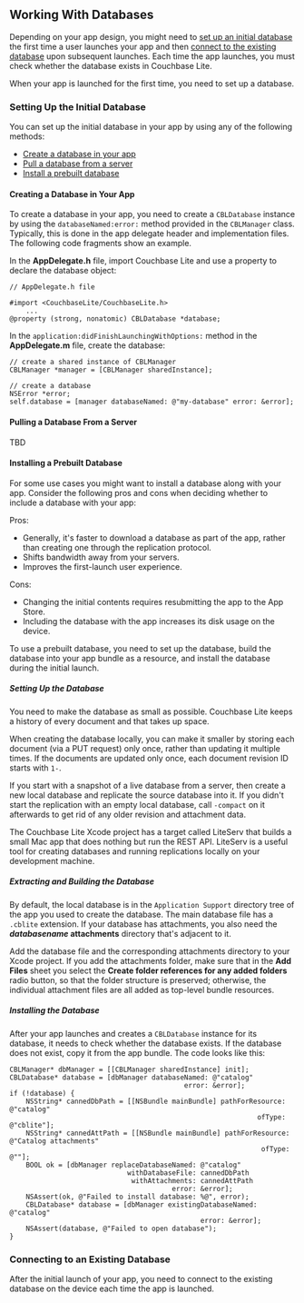 ## Working With Databases
Depending on your app design, you might need to [set up an initial database](#setting-up-the-initial-database) the first time a user launches your app and then [connect to the existing database](#connecting-to-an-existing-database) upon subsequent launches. Each time the app launches, you must check whether the database exists in Couchbase Lite.

When your app is launched for the first time, you need to set up a database. 

### Setting Up the Initial Database
You can set up the initial database in your app by using any of the following methods:

* [Create a database in your app](#creating-a-database-in-your-app)
* [Pull a database from a server](#pulling-a-database-from-a-server)
* [Install a prebuilt database](#installing-a-prebuilt-database)

#### Creating a Database in Your App
To create a database in your app, you need to create a `CBLDatabase` instance by using the `databaseNamed:error:` method provided in the `CBLManager` class. Typically, this is done in the app delegate header and implementation files. The following code fragments show an example.

In the **AppDelegate.h** file, import Couchbase Lite and use a property to declare the database object:

```
// AppDelegate.h file
	
#import <CouchbaseLite/CouchbaseLite.h>
	...
@property (strong, nonatomic) CBLDatabase *database;
```

In the `application:didFinishLaunchingWithOptions:` method in the **AppDelegate.m** file, create the database:

```
// create a shared instance of CBLManager
CBLManager *manager = [CBLManager sharedInstance];
        
// create a database
NSError *error;
self.database = [manager databaseNamed: @"my-database" error: &error];
```
   

#### Pulling a Database From a Server

TBD

#### Installing a Prebuilt Database
For some use cases you might want to install a database along with your app. Consider the following pros and cons when deciding whether to include a database with your app:

Pros:

* Generally, it's faster to download a database as part of the app, rather than creating one through the replication protocol. 
* Shifts bandwidth away from your servers.
* Improves the first-launch user experience.

Cons:

* Changing the initial contents requires resubmitting the app to the App Store.
* Including the database with the app increases its disk usage on the device.

To use a prebuilt database, you need to set up the database, build the database into your app bundle as a resource, and install the database during the initial launch.


##### Setting Up the Database

You need to make the database as small as possible. Couchbase Lite keeps a history of every document and that takes up space. 

When creating the database locally, you can make it smaller by storing each document (via a PUT request) only once, rather than updating it multiple times. If the documents are updated only once, each document revision ID starts with `1-`.

If you start with a snapshot of a live database from a server, then create a new local database and replicate the source database into it. If you didn't start the replication with an empty local database, call `-compact` on it afterwards to get rid of any older revision and attachment data.

The Couchbase Lite Xcode project has a target called LiteServ that builds a small Mac app that does nothing but run the REST API. LiteServ is a useful tool for creating databases and running replications locally on your development machine.

##### Extracting and Building the Database

By default, the local database is in the `Application Support` directory tree of the app you used to create the database. The main database file has a `.cblite` extension. If your database has attachments, you also need the **_databasename_ attachments** directory that's adjacent to it.

Add the database file and the corresponding attachments directory to your Xcode project. If you add the attachments folder, make sure that in the **Add Files** sheet you select the **Create folder references for any added folders** radio button, so that the folder structure is preserved; otherwise, the individual attachment files are all added as top-level bundle resources.

##### Installing the Database

After your app launches and creates a `CBLDatabase` instance for its database, it needs to check whether the database exists. If the database does not exist, copy it from the app bundle. The code looks like this:


    CBLManager* dbManager = [[CBLManager sharedInstance] init];
    CBLDatabase* database = [dbManager databaseNamed: @"catalog"
                                               error: &error];
    if (!database) {
        NSString* cannedDbPath = [[NSBundle mainBundle] pathForResource: @"catalog"
                                                                 ofType: @"cblite"];
        NSString* cannedAttPath = [[NSBundle mainBundle] pathForResource: @"Catalog attachments"
                                                                  ofType: @""];
        BOOL ok = [dbManager replaceDatabaseNamed: @"catalog"
                                 withDatabaseFile: cannedDbPath
                                  withAttachments: cannedAttPath
                                            error: &error];
        NSAssert(ok, @"Failed to install database: %@", error);
        CBLDatabase* database = [dbManager existingDatabaseNamed: @"catalog"
                                                   error: &error];
        NSAssert(database, @"Failed to open database");
    }


### Connecting to an Existing Database
After the initial launch of your app, you need to connect to the existing database on the device each time the app is launched.